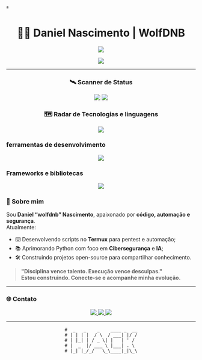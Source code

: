 ⁸<h1 align="center">👨‍💻 Daniel Nascimento | WolfDNB</h1>

<!-- =============================== -->
<!--      W O L F D N B   HUB       -->
<!-- =============================== -->

<p align="center">
  <img src="https://readme-typing-svg.herokuapp.com/?font=Fira+Code&weight=600&size=28&pause=1000&color=00FF9C&center=true&vCenter=true&multiline=true&width=750&lines=console.log('Bem‑vindo(a)_');Hack+the+World!">
</p>
<p align="center">
  <img src="https://readme-typing-svg.herokuapp.com?font=Fira+Code&size=22&pause=1000&color=00FF00&center=true&vCenter=true&width=600&lines=Engenharia+de+Software;Cibersegurança+%7C+Automação;Python+%7C+Inteligência+Artificial;Estudante+%7C+Explorador+da+Tecnologia">
</p>

---

<h3 align="center">🛰️ Scanner de Status</h3>

<p align="center">
  <img src="https://github-readme-stats.vercel.app/api?username=wolfdnb&show_icons=true&theme=tokyonight&title_color=00ff9c&icon_color=00ff9c&text_color=c9d1d9&bg_color=00000000&border_color=00ff9c">
  <img src="https://github-readme-streak-stats.herokuapp.com?user=wolfdnb&theme=tokyonight&hide_border=true&date_format=j%20M%5B%20Y%5D&stroke=00ff9c&ring=00ff9c&currStreakLabel=00ff9c">
</p>

<h3 align="center">🗺️ Radar de Tecnologias e linguagens </h3>
<p align="center">
  <a href="https://skillicons.dev">
    <img src="https://skillicons.dev/icons?i=docker,python" />
  </a>
</p>


<h3> ferramentas de desenvolvimento </h3>

<p align="center">
  <a href="https://skillicons.dev">
    <img src="https://skillicons.dev/icons?i=git,kubernetes,,vscode,github,germini" />
  </a>
</p>



<h3>Frameworks e bibliotecas</h3>

<p align="center">
  <a href="https://skillicons.dev">
    <img src="https://skillicons.dev/icons?i=git,kubernetes,docker,c,vim" />
  </a>
</p>



### 👾 Sobre mim
Sou **Daniel “wolfdnb” Nascimento**, apaixonado por **código, automação e segurança**.  
Atualmente:

- ⌨️ Desenvolvendo scripts no **Termux** para pentest e automação;  
- 📚 Aprimorando Python com foco em **Cibersegurança** e **IA**;  
- 🛠️ Construindo projetos open-source para compartilhar conhecimento.

> **"Disciplina vence talento. Execução vence desculpas."**  
> **Estou construindo. Conecte-se e acompanhe minha evolução.**

---

### 🌐 Contato

<p align="center">
  <a href="https://instagram.com/wolf_daniboy" target="_blank">
    <img src="https://img.shields.io/badge/-Instagram-%23E4405F?style=for-the-badge&logo=instagram&logoColor=white">
  </a>
  <a href="mailto:wolf21.dan@gmail.com">
    <img src="https://img.shields.io/badge/-Gmail-%23333?style=for-the-badge&logo=gmail&logoColor=white">
  </a>
  <a href="https://www.linkedin.com/in/daniel-nascimento-710245362" target="_blank">
    <img src="https://img.shields.io/badge/-LinkedIn-%230077B5?style=for-the-badge&logo=linkedin&logoColor=white">
  </a>
</p>

---

<div align="center">

```text
#  _   _    _    ____ _  __
# | | | |  / \  / ___| |/ /
# | |_| | / _ \| |   | ' / 
# |  _  |/ ___ \ |___| . \ 
# |_| |_/_/   \_\____|_|\_\